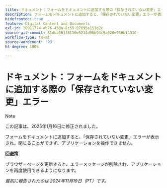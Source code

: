 ```yaml
---
title: ドキュメント：フォームをドキュメントに追加する際の「保存されていない変更」エラー
description: フォームをドキュメントに追加すると、「保存されていない変更」エラーが表示され、閉じることができず、アプリケーションを操作できません。
hidefromtoc: true
feature: Digital Content and Documents
exl-id: 18911774-ab76-458a-8c59-87695e151d2c
source-git-commit: 81dba561f8116e5214d06b94c9a620e938b14310
workflow-type: tm+mt
source-wordcount: '93'
ht-degree: 100%

---
```


# ドキュメント：フォームをドキュメントに追加する際の「保存されていない変更」エラー

>[!NOTE]
>
>この記事は、2025年1月16日に修正されました。

フォームをドキュメントに追加すると、「保存されていない変更」エラーが表示され、閉じることができず、アプリケーションを操作できません。

**回避策**

ブラウザーページを更新すると、エラーメッセージが削除され、アプリケーションを再度使用できるようになります。

_最初に報告されたのは 2024年11月19日（PT）です。_
